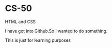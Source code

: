 # CS-50
HTML and CSS 

I have got into Github.So I wanted to do something.

This is just for learning purposes

